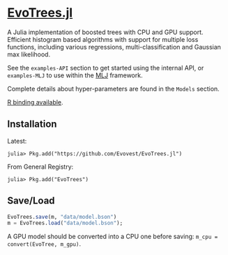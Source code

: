 # [EvoTrees.jl](https://github.com/Evovest/EvoTrees.jl)

A Julia implementation of boosted trees with CPU and GPU support. Efficient histogram based algorithms with support for multiple loss functions, including various regressions, multi-classification and Gaussian max likelihood. 

See the `examples-API` section to get started using the internal API, or `examples-MLJ` to use within the [MLJ](https://github.com/alan-turing-institute/MLJ.jl) framework.

Complete details about hyper-parameters are found in the `Models` section.

[R binding available](https://github.com/Evovest/EvoTrees).

## Installation

Latest:

```julia-repl
julia> Pkg.add("https://github.com/Evovest/EvoTrees.jl")
```

From General Registry:

```julia-repl
julia> Pkg.add("EvoTrees")
```


## Save/Load

```julia
EvoTrees.save(m, "data/model.bson")
m = EvoTrees.load("data/model.bson");
```

A GPU model should be converted into a CPU one before saving: `m_cpu = convert(EvoTree, m_gpu)`.